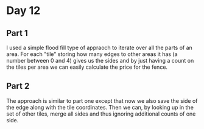 # Day 12

## Part 1
I used a simple flood fill type of appraoch to iterate over all the parts of an area. For each "tile" storing how many
edges to other areas it has (a number between 0 and 4) gives us the sides and by just having a count on the tiles per 
area we can easily calculate the price for the fence.

## Part 2
The approach is similar to part one except that now we also save the side of the edge along with the tile coordinates.
Then we can, by looking up in the set of other tiles, merge all sides and thus ignoring additional counts of one side.
